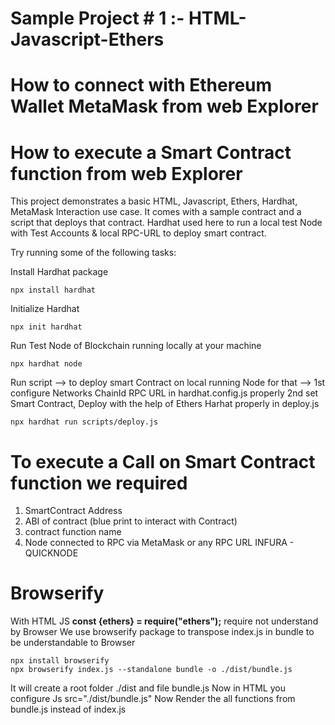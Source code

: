 # Sample Project # 1 :- HTML-Javascript-Ethers
# How to connect with Ethereum Wallet MetaMask from web Explorer
# How to execute a Smart Contract function from web Explorer

This project demonstrates a basic HTML, Javascript, Ethers, Hardhat, MetaMask Interaction use case. 
It comes with a sample contract and a script that deploys that contract. 
Hardhat used here to run a local test Node with Test Accounts & local RPC-URL to deploy smart contract.

Try running some of the following tasks:

Install Hardhat package

```shell
npx install hardhat
```

Initialize Hardhat

```shell
npx init hardhat 
```

Run Test Node of Blockchain running locally at your machine

```shell
npx hardhat node 
```
Run script --> to deploy smart Contract on local running Node
for that --> 1st configure Networks ChainId RPC URL in hardhat.config.js properly
             2nd set Smart Contract, Deploy with the help of Ethers Harhat properly in deploy.js 

```shell
npx hardhat run scripts/deploy.js
```

# To execute a Call on Smart Contract function we required

1) SmartContract Address
2) ABI of contract (blue print to interact with Contract)
3) contract function name
4) Node connected to RPC via MetaMask or any RPC URL INFURA - QUICKNODE

# Browserify

With HTML JS **const {ethers} = require("ethers");**  require not understand by Browser
We use browserify package to transpose index.js in bundle to be understandable to Browser

```shell
npx install browserify
npx browserify index.js --standalone bundle -o ./dist/bundle.js
```

It will create a root folder ./dist and file bundle.js
Now in HTML you configure Js src="./dist/bundle.js"
Now Render the all functions from bundle.js instead of index.js

